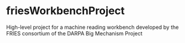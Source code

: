 # friesWorkbenchProject
High-level project for a machine reading workbench developed by the FRIES consortium of the DARPA Big Mechanism Project 
